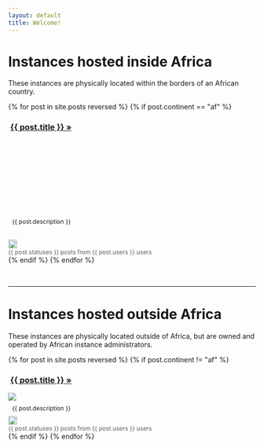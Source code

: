 ```yaml
---
layout: default
title: Welcome!
---
```


<style type="text/css">

   img.country-flag {
    height: 18px;
   }

   p.instance-description {
    font-size: 12px;
    margin: 8px;
   }

   span.instance-stats {
     opacity: 0.7;
     font-size: 12px;
   }

</style>

<h1 class="mb-2">Instances hosted inside Africa</h1>

<p>These instances are physically located within the borders of an African country.</p>

<div class="row">
{% for post in site.posts reversed %}
{% if post.continent == "af" %}
<div class="col-4">
  <div class="card mb-4">
    <div class="card-header p-0">
      <h3 class="card-title m-2" style="text-indent: 4px;"><a href="https://{{ post.title }}" target="_blank">{{ post.title }} &raquo;</a></h3>
    </div>
    <div class="card-body p-0">
      <a href="https://{{ post.title }}" target="_blank"><div style="background: url('{{ post.banner }}') center center no-repeat; background-size: cover; height: 150px;"></div></a>
      <p class="instance-description" style="height: 36px; overflow: hidden;">{{ post.description }}</p>
    </div>
    <div class="card-footer p-0">
      <div class="d-flex justify-content-between">
        <div class="p-2"><img src="/assets/flags/4x3/{{ post.country }}.svg" class="country-flag" title="{{ post.country_name }}"></div>
        <div class="p-2"><span class="instance-stats">{{ post.statuses }} posts from {{ post.users }} users</span></div>
      </div>
    </div>
  </div>
</div>
{% endif %}
{% endfor %}
</div>

<p>&nbsp;</p>

<hr>

<h1 class="mb-2">Instances hosted outside Africa</h1>

<p>These instances are physically located outside of Africa, but are owned and operated by African instance administrators.</p>

<div class="row">
{% for post in site.posts reversed %}
{% if post.continent != "af" %}
<div class="col-4">
  <div class="card mb-4">
    <div class="card-header p-0">
      <h3 class="card-title m-2" style="text-indent: 4px;"><a href="https://{{ post.title }}" target="_blank">{{ post.title }} &raquo;</a></h3>
    </div>
    <div class="card-body p-0">
      <a href="https://{{ post.title }}" target="_blank"><img src="{{ post.banner }}"></a>
      <p class="instance-description">{{ post.description }}</p>
    </div>
    <div class="card-footer p-0">
      <div class="d-flex justify-content-between">
        <div class="p-2"><img src="/assets/flags/4x3/{{ post.country }}.svg" class="country-flag"></div>
        <div class="p-2"><span class="instance-stats">{{ post.statuses }} posts from {{ post.users }} users</span></div>
      </div>
    </div>
  </div>
</div>
{% endif %}
{% endfor %}
</div>
